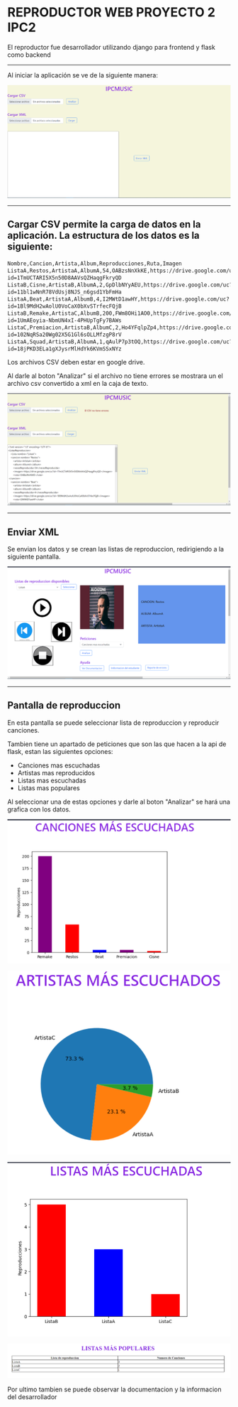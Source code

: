 # **REPRODUCTOR WEB PROYECTO 2 IPC2**

El reproductor fue desarrollador utilizando django para frontend y flask como backend


___

Al iniciar la aplicación se ve de la siguiente manera:

![](./SS/inicio.png)


____

## Cargar CSV permite la carga de datos en la aplicación. La estructura de los datos es la siguiente:


~~~csv
Nombre,Cancion,Artista,Album,Reproducciones,Ruta,Imagen
ListaA,Restos,ArtistaA,AlbumA,54,OABzsNnXkKE,https://drive.google.com/uc?id=1TmUCTARI5X5n50D8AAVsQZHaqgFkryQD
ListaB,Cisne,ArtistaB,AlbumA,2,GpDlbNYyAEU,https://drive.google.com/uc?id=11bl1wNnR78VdUsj8NJS_n6gsd1YbFmHa
ListaA,Beat,ArtistaA,AlbumB,4,I2MWtD1awHY,https://drive.google.com/uc?id=1Bl9MdH2wAolU0VoCaX0bXvSTrfecFQjB
ListaB,Remake,ArtistaC,AlbumB,200,FWm8OHi1AO0,https://drive.google.com/uc?id=1UmAEoyia-NbmUN4xI-4PHUpTgFy7BAWs
ListaC,Premiacion,ArtistaB,AlbumC,2,Ho4YFqlpZp4,https://drive.google.com/uc?id=102NqRSa20Wg02X5G1Gl6sOLLMfzgP8rV
ListaA,Squad,ArtistaB,AlbumA,1,qAulP7p3tOQ,https://drive.google.com/uc?id=18jPKD3ELa1gXJysrMlHdYk6KVmSSxNYz
~~~

Los archivos CSV deben estar en google drive.

Al darle al boton "Analizar" si el archivo no tiene errores se mostrara un el archivo csv convertido a xml en la caja de texto.

![](./SS/Analizar.png)


___

## Enviar XML

Se envian los datos y se crean las listas de reproduccion, redirigiendo a la siguiente pantalla.


![](./SS/reproductor.png)


____

## Pantalla de reproduccion

En esta pantalla se puede seleccionar lista de reproduccion y reproducir canciones.


Tambien tiene un apartado de peticiones que son las que hacen a la api de flask, estan las siguientes opciones:

- Canciones mas escuchadas
- Artistas mas reproducidos
- Listas mas escuchadas
- Listas mas populares

Al seleccionar una de estas opciones y darle al boton "Analizar" se hará una grafica con los datos.

![](./SS/CME.png)


![](./SS/AME.png)


![](./SS/LME.png)


![](./SS/LMP.png)


Por ultimo tambien se puede observar la documentacion y la informacion del desarrollador
